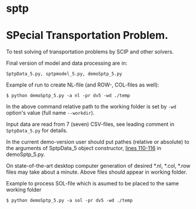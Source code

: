 # sptp
# SPecial Transportation Problem.
To test solving of transportation problems by SCIP and other solvers.

Final version of model and data processing are in:

`SptpData_5.py, sptpmodel_5.py, demoSptp_5.py`

Example of run to create NL-file (and ROW-, COL-files as well):

`$ python demoSptp_5.py -a nl -pr dv5 -wd ./temp`

In the above command relative path to the working folder is set by `-wd` option's value (full name `--workdir`).

Input data are read from 7 (seven) CSV-files, see leading comment in `SptpData_5.py` for details.

In the current demo-version user should put pathes (relative or absolute) to the arguments of SptpData_5 object constructor, [lines 110-116](https://github.com/vvvol/sptp/blob/8fd10342f288072efbdde4b03031e532d2fc22b2/demoSptp_5.py#L109) in demoSptp_5.py. 

On state-of-the-art desktop computer generation of desired \*.nl, \*.col, \*.row files may take about a minute. Above files should appear in working folder. 

Example to process SOL-file which is asumed to be placed to the same working folder

`$ python demoSptp_5.py -a sol -pr dv5 -wd ./temp`
